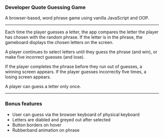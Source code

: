 ### Developer Quote Guessing Game
A browser-based, word phrase game using vanilla JavaScript and OOP. 

-------

Each time the player guesses a letter, the app compares the letter the player has chosen with the random phrase. If the letter is in the phrase, the gameboard displays the chosen letters on the screen.

A player continues to select letters until they guess the phrase (and win), or make five incorrect guesses (and lose).

If the player completes the phrase before they run out of guesses, a winning screen appears. If the player guesses incorrectly five times, a losing screen appears.

A player can guess a letter only once. 

---

### Bonus features

- User can guess via the browser keyboard of physical keyboard
- Letters are diabled and greyed out after selected
- Button borders on hover
- Rubberband animation on phrase
